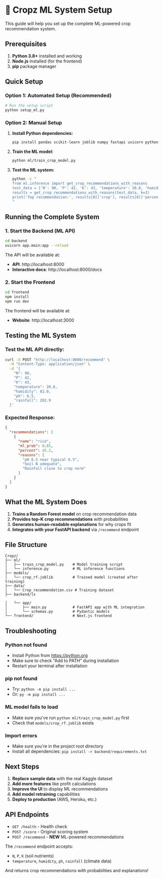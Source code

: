 # 🌱 Cropz ML System Setup

This guide will help you set up the complete ML-powered crop recommendation system.

## Prerequisites

1. **Python 3.8+** installed and working
2. **Node.js** installed (for the frontend)
3. **pip** package manager

## Quick Setup

### Option 1: Automated Setup (Recommended)

```bash
# Run the setup script
python setup_ml.py
```

### Option 2: Manual Setup

1. **Install Python dependencies:**
   ```bash
   pip install pandas scikit-learn joblib numpy fastapi uvicorn python-dotenv
   ```

2. **Train the ML model:**
   ```bash
   python ml/train_crop_model.py
   ```

3. **Test the ML system:**
   ```bash
   python -c "
   from ml.inference import get_crop_recommendations_with_reasons
   test_data = {'N': 90, 'P': 42, 'K': 43, 'temperature': 20.8, 'humidity': 82.0, 'ph': 6.5, 'rainfall': 202.9}
   results = get_crop_recommendations_with_reasons(test_data, k=3)
   print('Top recommendation:', results[0]['crop'], results[0]['percent'], '%')
   "
   ```

## Running the Complete System

### 1. Start the Backend (ML API)

```bash
cd backend
uvicorn app.main:app --reload
```

The API will be available at:
- **API**: http://localhost:8000
- **Interactive docs**: http://localhost:8000/docs

### 2. Start the Frontend

```bash
cd frontend
npm install
npm run dev
```

The frontend will be available at:
- **Website**: http://localhost:3000

## Testing the ML System

### Test the ML API directly:

```bash
curl -X POST "http://localhost:8000/recommend" \
  -H "Content-Type: application/json" \
  -d '{
    "N": 90,
    "P": 42,
    "K": 43,
    "temperature": 20.8,
    "humidity": 82.0,
    "ph": 6.5,
    "rainfall": 202.9
  }'
```

### Expected Response:

```json
{
  "recommendations": [
    {
      "name": "rice",
      "ml_prob": 0.85,
      "percent": 45.2,
      "reasons": [
        "pH 6.5 near typical 6.5",
        "Soil N adequate",
        "Rainfall close to crop norm"
      ]
    }
  ]
}
```

## What the ML System Does

1. **Trains a Random Forest model** on crop recommendation data
2. **Provides top-K crop recommendations** with probabilities
3. **Generates human-readable explanations** for why crops fit
4. **Integrates with your FastAPI backend** via `/recommend` endpoint

## File Structure

```
Cropz/
├── ml/
│   ├── train_crop_model.py    # Model training script
│   └── inference.py           # ML inference functions
├── models/
│   └── crop_rf.joblib         # Trained model (created after training)
├── data/
│   └── Crop_recommendation.csv # Training dataset
├── backend/ls

│   └── app/
│       ├── main.py            # FastAPI app with ML integration
│       └── schemas.py         # Pydantic models
└── frontend/                  # Next.js frontend
```

## Troubleshooting

### Python not found
- Install Python from https://python.org
- Make sure to check "Add to PATH" during installation
- Restart your terminal after installation

### pip not found
- Try: `python -m pip install ...`
- Or: `py -m pip install ...`

### ML model fails to load
- Make sure you've run `python ml/train_crop_model.py` first
- Check that `models/crop_rf.joblib` exists

### Import errors
- Make sure you're in the project root directory
- Install all dependencies: `pip install -r backend/requirements.txt`

## Next Steps

1. **Replace sample data** with the real Kaggle dataset
2. **Add more features** like profit calculations
3. **Improve the UI** to display ML recommendations
4. **Add model retraining** capabilities
5. **Deploy to production** (AWS, Heroku, etc.)

## API Endpoints

- `GET /health` - Health check
- `POST /score` - Original scoring system
- `POST /recommend` - **NEW** ML-powered recommendations

The `/recommend` endpoint accepts:
- `N`, `P`, `K` (soil nutrients)
- `temperature`, `humidity`, `ph`, `rainfall` (climate data)

And returns crop recommendations with probabilities and explanations!

